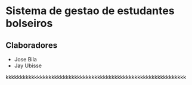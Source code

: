 # Sistema de gestao de estudantes bolseiros

## Claboradores
- Jose Bila
- Jay Ubisse 


kkkkkkkkkkkkkkkkkkkkkkkkkkkkkkkkkkkkkkkkkkkkkkkkkkkkkkkkkkkkkkk